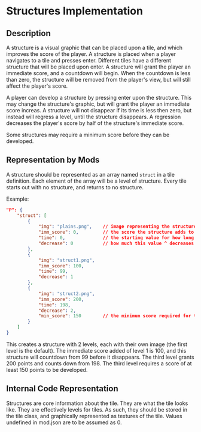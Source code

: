 # Structures Implementation

## Description

A structure is a visual graphic that can be placed upon a tile, and which improves the score of the player. A structure is placed when a player navigates to a tile and presses enter. Different tiles have a different structure that will be placed upon enter. A structure will grant the player an immediate score, and a countdown will begin. When the countdown is less than zero, the structure will be removed from the player's view, but will still affect the player's score.

A player can develop a structure by pressing enter upon the structure. This may change the structure's graphic, but will grant the player an immediate score increas. A structure will not disappear if its time is less then zero, but instead will regress a level, until the structure disappears. A regression decreases the player's score by half of the structure's immediate score.

Some structures may require a minimum score before they can be developed.

## Representation by Mods

A structure should be represented as an array named `struct` in a tile definition. Each element of the array will be a level of structure. Every tile starts out with no structure, and returns to no structure.

Example:

```json
"P": {
    "struct": [
        {
            "img": "plains.png",    // image representing the structure
            "imm_score": 0,         // the score the structure adds to the game when first created
            "time": 0,              // the starting value for how long until the structure regresses (countdown)
            "decrease": 0           // how much this value ^ decreases each loop
        },
        {
            "img": "struct1.png",
            "imm_score": 100,
            "time": 99,
            "decrease": 1
        },
        {
            "img": "struct2.png",
            "imm_score": 200,
            "time": 198,
            "decrease": 2,
            "min_score": 150        // the minimum score required for this structure to be built.
        }
    ]
}
```

This creates a structure with 2 levels, each with their own image (the first level is the default). The immediate score added of level 1 is 100, and this structure will countdown from 99 before it disappears. The third level grants 200 points and counts down from 198. The third level requires a score of at least 150 points to be developed.

## Internal Code Representation

Structures are core information about the tile. They are what the tile looks like. They are effectively levels for tiles. As such, they should be stored in the tile class, and graphically represented as textures of the tile. Values undefined in mod.json are to be assumed as 0.
